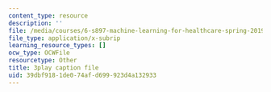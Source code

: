 ```yaml
---
content_type: resource
description: ''
file: /media/courses/6-s897-machine-learning-for-healthcare-spring-2019/39dbf9181de074afd699923d4a132933_YZ5pOgY5hEE.srt
file_type: application/x-subrip
learning_resource_types: []
ocw_type: OCWFile
resourcetype: Other
title: 3play caption file
uid: 39dbf918-1de0-74af-d699-923d4a132933
---
```

